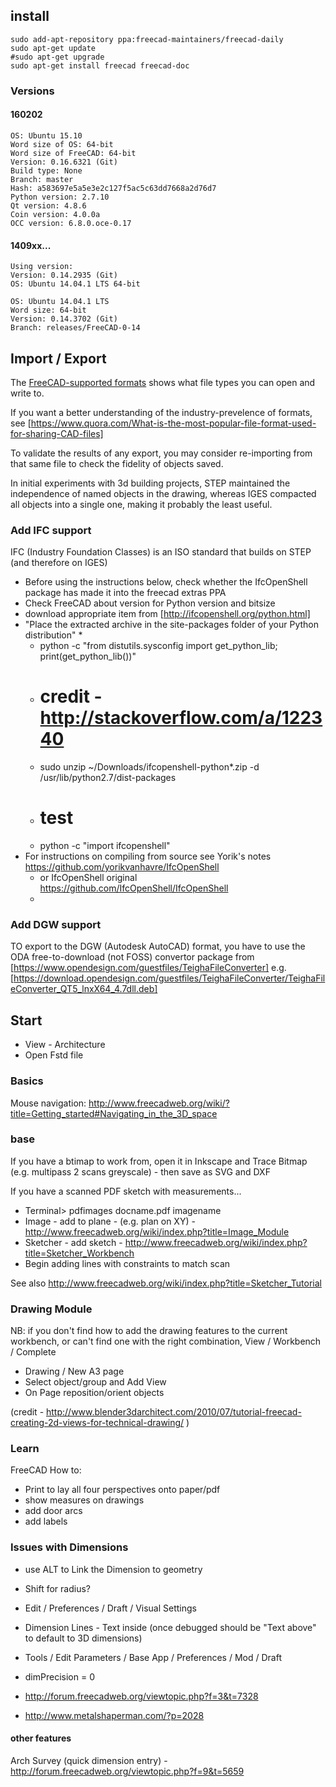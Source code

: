

## install
```
sudo add-apt-repository ppa:freecad-maintainers/freecad-daily
sudo apt-get update
#sudo apt-get upgrade
sudo apt-get install freecad freecad-doc
```
### Versions

#### 160202
```
OS: Ubuntu 15.10
Word size of OS: 64-bit
Word size of FreeCAD: 64-bit
Version: 0.16.6321 (Git)
Build type: None
Branch: master
Hash: a583697e5a5e3e2c127f5ac5c63dd7668a2d76d7
Python version: 2.7.10
Qt version: 4.8.6
Coin version: 4.0.0a
OCC version: 6.8.0.oce-0.17
```
#### 1409xx...
```
Using version:
Version: 0.14.2935 (Git)
OS: Ubuntu 14.04.1 LTS 64-bit

OS: Ubuntu 14.04.1 LTS
Word size: 64-bit
Version: 0.14.3702 (Git)
Branch: releases/FreeCAD-0-14
```

## Import / Export

The [FreeCAD-supported formats](http://www.freecadweb.org/wiki/index.php?title=FreeCAD_Howto_Import_Export) 
shows what file types you can open and write to.

If you want a better understanding of the industry-prevelence of formats, 
see [https://www.quora.com/What-is-the-most-popular-file-format-used-for-sharing-CAD-files]

To validate the results of any export, you may consider re-importing from that same file 
to check the fidelity of objects saved.

In initial experiments with 3d building projects, 
STEP maintained the independence of named objects in the drawing, 
whereas IGES compacted all objects into a single one, making it probably the least useful. 

### Add IFC support

IFC (Industry Foundation Classes) is an ISO standard that builds on STEP (and therefore on IGES)

* Before using the instructions below, check whether the IfcOpenShell package has made it into the freecad extras PPA
* Check FreeCAD about version for Python version and bitsize
* download appropriate item from [http://ifcopenshell.org/python.html]
* "Place the extracted archive in the site-packages folder of your Python distribution"
    * 
    * python -c "from distutils.sysconfig import get_python_lib; print(get_python_lib())"
    * # credit - http://stackoverflow.com/a/122340
    * sudo unzip ~/Downloads/ifcopenshell-python*.zip -d /usr/lib/python2.7/dist-packages
    * # test
    * python -c "import ifcopenshell"
* For instructions on compiling from source see Yorik's notes https://github.com/yorikvanhavre/IfcOpenShell
    * or IfcOpenShell original https://github.com/IfcOpenShell/IfcOpenShell
    * 


### Add DGW support

TO export to the DGW (Autodesk AutoCAD) format, you have to use the ODA free-to-download (not FOSS) convertor package 
from [https://www.opendesign.com/guestfiles/TeighaFileConverter] e.g. [https://download.opendesign.com/guestfiles/TeighaFileConverter/TeighaFileConverter_QT5_lnxX64_4.7dll.deb]


## Start

* View - Architecture
* Open Fstd file

### Basics ###

Mouse navigation: http://www.freecadweb.org/wiki/?title=Getting_started#Navigating_in_the_3D_space


### base ###

If you have a btimap to work from, open it in Inkscape and Trace Bitmap 
(e.g. multipass 2 scans greyscale) - then save as SVG and DXF

If you have a scanned PDF sketch with measurements...

* Terminal> pdfimages docname.pdf imagename
* Image - add to plane - (e.g. plan on XY) - http://www.freecadweb.org/wiki/index.php?title=Image_Module
* Sketcher - add sketch - http://www.freecadweb.org/wiki/index.php?title=Sketcher_Workbench
* Begin adding lines with constraints to match scan

See also http://www.freecadweb.org/wiki/index.php?title=Sketcher_Tutorial


### Drawing Module ###

NB: if you don't find how to add the drawing features to the current workbench, 
or can't find one with the right combination, View / Workbench / Complete

* Drawing / New A3 page
* Select object/group and Add View
* On Page reposition/orient objects

(credit - http://www.blender3darchitect.com/2010/07/tutorial-freecad-creating-2d-views-for-technical-drawing/ )



### Learn ###

FreeCAD How to:
* Print to lay all four perspectives onto paper/pdf
* show measures on drawings
* add door arcs
* add labels


### Issues with Dimensions ###

* use ALT to Link the Dimension to geometry
* Shift for radius?

* Edit / Preferences / Draft / Visual Settings 
* Dimension Lines - Text inside (once debugged should be "Text above" to default to 3D dimensions)

* Tools / Edit Parameters / Base App / Preferences / Mod / Draft
* dimPrecision = 0

* http://forum.freecadweb.org/viewtopic.php?f=3&t=7328
* http://www.metalshaperman.com/?p=2028

#### other features ####

Arch Survey (quick dimension entry) - http://forum.freecadweb.org/viewtopic.php?f=9&t=5659


